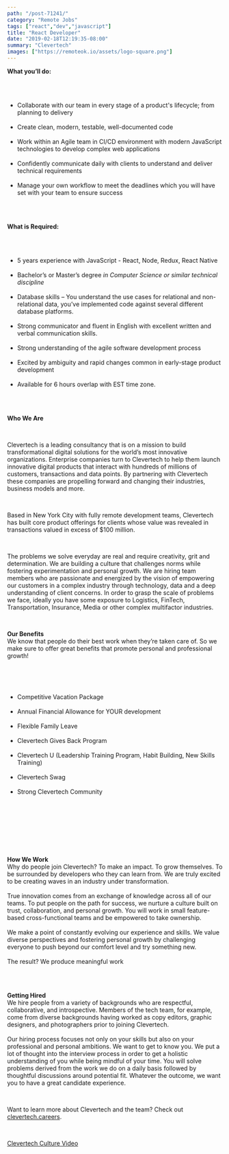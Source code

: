 ```yaml
---
path: "/post-71241/"
category: "Remote Jobs"
tags: ["react","dev","javascript"]
title: "React Developer"
date: "2019-02-18T12:19:35-08:00"
summary: "Clevertech"
images: ["https://remoteok.io/assets/logo-square.png"]
---
```


<p><strong>What you&rsquo;ll do:</strong></p><br /><ul><br /><li>Collaborate with our team in every stage of a product's lifecycle; from planning to delivery</li><br /><li>Create clean, modern, testable, well-documented code</li><br /><li>Work within an Agile team in CI/CD environment with modern JavaScript technologies to develop complex web applications</li><br /><li>Confidently communicate daily with clients to understand and deliver technical requirements</li><br /><li>Manage your own workflow to meet the deadlines which you will have set with your team to ensure success</li><br /></ul><br /><p><strong>What is Required:</strong></p><br /><ul><br /><li>5 years experience with JavaScript - React, Node, Redux, React Native</li><br /><li>Bachelor&rsquo;s or Master&rsquo;s degree <em>in Computer Science or similar technical discipline</em></li><br /><li>Database skills &ndash; You understand the use cases for relational and non-relational data, you&rsquo;ve implemented code against several different database platforms.</li><br /><li>Strong communicator and fluent in English with excellent written and verbal communication skills.</li><br /><li>Strong understanding of the agile software development process</li><br /><li>Excited by ambiguity and rapid changes common in early-stage product development</li><br /><li>Available for 6 hours overlap with EST time zone.</li><br /></ul><br /><p><strong>Who We Are</strong></p><br /><p>Clevertech is a leading consultancy that is on a mission to build transformational digital solutions for the world&rsquo;s most innovative organizations. Enterprise companies turn to Clevertech to help them launch innovative digital products that interact with hundreds of millions of customers, transactions and data points. By partnering with Clevertech these companies are propelling forward and changing their industries, business models and more.</p><br /><p>Based in New York City with fully remote development teams, Clevertech has built core product offerings for clients whose value was revealed in transactions valued in excess of $100 million. &nbsp;</p><br /><p>The problems we solve everyday are real and require creativity, grit and determination. We are building a culture that challenges norms while fostering experimentation and personal growth. We are hiring team members who are passionate and energized by the vision of empowering our customers in a complex industry through technology, data and a deep understanding of client concerns. In order to grasp the scale of problems we face, ideally you have some exposure to Logistics, FinTech, Transportation, Insurance, Media or other complex multifactor industries.</p><br /><p><strong>Our Benefits</strong><br>We know that people do their best work when they&rsquo;re taken care of. So we make sure to offer great benefits that promote personal and professional growth!<br><br></p><br /><ul><br /><li>Competitive Vacation Package</li><br /><li>Annual Financial Allowance for YOUR development</li><br /><li>Flexible Family Leave</li><br /><li>Clevertech Gives Back Program</li><br /><li>Clevertech U (Leadership Training Program, Habit Building, New Skills Training)</li><br /><li>Clevertech Swag</li><br /><li>Strong Clevertech Community</li><br /></ul><br /><p><br><br></p><br /><p><strong>How We Work</strong><br>Why do people join Clevertech? To make an impact. To grow themselves. To be surrounded by developers who they can learn from. We are truly excited to be creating waves in an industry under transformation.<br><br>True innovation comes from an exchange of knowledge across all of our teams. To put people on the path for success, we nurture a culture built on trust, collaboration, and personal growth. You will work in small feature-based cross-functional teams and be empowered to take ownership.<br><br>We make a point of constantly evolving our experience and skills. We value diverse perspectives and fostering personal growth by challenging everyone to push beyond our comfort level and try something new.<br><br>The result? We produce meaningful work</p><br /><p><br><strong>Getting Hired</strong><br>We hire people from a variety of backgrounds who are respectful, collaborative, and introspective. Members of the tech team, for example, come from diverse backgrounds having worked as copy editors, graphic designers, and photographers prior to joining Clevertech.<br><br>Our hiring process focuses not only on your skills but also on your professional and personal ambitions. We want to get to know you. We put a lot of thought into the interview process in order to get a holistic understanding of you while being mindful of your time. You will solve problems derived from the work we do on a daily basis followed by thoughtful discussions around potential fit. Whatever the outcome, we want you to have a great candidate experience.</p><br /><p>Want to learn more about Clevertech and the team? Check out<a href="http://clevertech.careers/" rel="nofollow"> clevertech.careers</a>.</p><br /><p><a href="https://youtu.be/z5daft3oGjM" rel="nofollow">Clevertech Culture Video</a></p>
